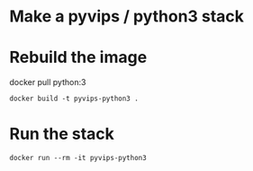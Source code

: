 # Make a pyvips / python3 stack

# Rebuild the image

  docker pull python:3

	docker build -t pyvips-python3 .

# Run the stack

	docker run --rm -it pyvips-python3

